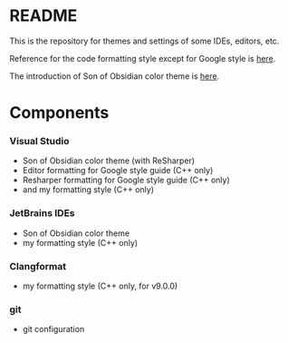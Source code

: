 # README #

This is the repository for themes and settings of some IDEs, editors, etc.

Reference for the code formatting style except for Google style is [here](https://surpreem.com/c-c-%ec%bd%94%eb%94%a9-%ec%8a%a4%ed%83%80%ec%9d%bc/).

The introduction of Son of Obsidian color theme is [here](https://surpreem.com/visual-studio-2013%ec%9a%a9-son-of-obsidian-%ed%85%8c%eb%a7%88/).

# Components

### Visual Studio

* Son of Obsidian color theme (with ReSharper)
* Editor formatting for Google style guide (C++ only)
* Resharper formatting for Google style guide (C++ only)
* and my formatting style (C++ only)

### JetBrains IDEs

* Son of Obsidian color theme
* my formatting style (C++ only)

### Clangformat

* my formatting style (C++ only, for v9.0.0)

### git

* git configuration

